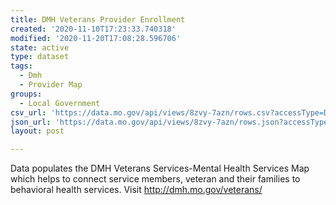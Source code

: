 ```yaml
---
title: DMH Veterans Provider Enrollment
created: '2020-11-10T17:23:33.740318'
modified: '2020-11-20T17:08:28.596706'
state: active
type: dataset
tags:
  - Dmh
  - Provider Map
groups:
  - Local Government
csv_url: 'https://data.mo.gov/api/views/8zvy-7azn/rows.csv?accessType=DOWNLOAD'
json_url: 'https://data.mo.gov/api/views/8zvy-7azn/rows.json?accessType=DOWNLOAD'
layout: post

---
```

Data populates the DMH Veterans Services-Mental Health Services Map which helps to connect service members,  veteran and their families to behavioral health services. Visit http://dmh.mo.gov/veterans/
